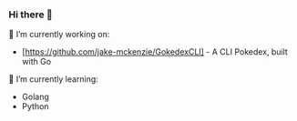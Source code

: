 <!--
**jake-mckenzie/jake-mckenzie** is a ✨ _special_ ✨ repository because its `README.md` (this file) appears on your GitHub profile.

Here are some ideas to get you started:

- 👯 I’m looking to collaborate on ...
- 🤔 I’m looking for help with ...
- 💬 Ask me about ...
- 📫 How to reach me: ...
- 😄 Pronouns: ...
- ⚡ Fun fact: ...
-->
### Hi there 👋

🔭 I’m currently working on:
- [https://github.com/jake-mckenzie/GokedexCLI] - A CLI Pokedex, built with Go

🌱 I’m currently learning:
- Golang
- Python
